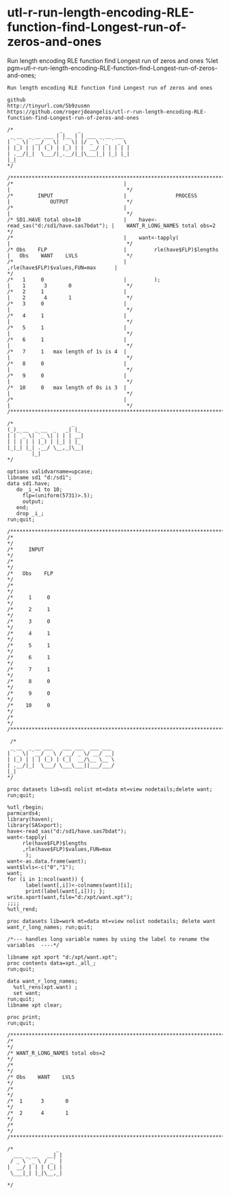 # utl-r-run-length-encoding-RLE-function-find-Longest-run-of-zeros-and-ones
Run length encoding RLE function find Longest run of zeros and ones 
    %let pgm=utl-r-run-length-encoding-RLE-function-find-Longest-run-of-zeros-and-ones;

    Run length encoding RLE function find Longest run of zeros and ones

    github
    http://tinyurl.com/5b9zusmn
    https://github.com/rogerjdeangelis/utl-r-run-length-encoding-RLE-function-find-Longest-run-of-zeros-and-ones

    /*               _     _
     _ __  _ __ ___ | |__ | | ___ _ __ ___
    | `_ \| `__/ _ \| `_ \| |/ _ \ `_ ` _ \
    | |_) | | | (_) | |_) | |  __/ | | | | |
    | .__/|_|  \___/|_.__/|_|\___|_| |_| |_|
    |_|
    */

    /**************************************************************************************************************************/
    /*                                    |                                            |                                      */
    /*        INPUT                       |                PROCESS                     |             OUTPUT                   */
    /*                                    |                                            |                                      */
    /* SD1.HAVE total obs=10              |    have<-read_sas("d:/sd1/have.sas7bdat"); |    WANT_R_LONG_NAMES total obs=2     */
    /*                                    |    want<-tapply(                           |                                      */
    /* Obs    FLP                         |         rle(have$FLP)$lengths              |   Obs    WANT    LVLS                */
    /*                                    |         ,rle(have$FLP)$values,FUN=max      |                                      */
    /*   1     0                          |         );                                 |    1      3       0                  */
    /*   2     1                          |                                            |    2      4       1                  */
    /*   3     0                          |                                            |                                      */
    /*   4     1                          |                                            |                                      */
    /*   5     1                          |                                            |                                      */
    /*   6     1                          |                                            |                                      */
    /*   7     1   max length of 1s is 4  |                                            |                                      */
    /*   8     0                          |                                            |                                      */
    /*   9     0                          |                                            |                                      */
    /*  10     0   max length of 0s is 3  |                                            |                                      */
    /*                                    |                                            |                                      */
    /**************************************************************************************************************************/

    /*                   _
    (_)_ __  _ __  _   _| |_
    | | `_ \| `_ \| | | | __|
    | | | | | |_) | |_| | |_
    |_|_| |_| .__/ \__,_|\__|
            |_|
    */

    options validvarname=upcase;
    libname sd1 "d:/sd1";
    data sd1.have;
       do _i_=1 to 10;
         flp=(uniform(5731)>.5);
         output;
       end;
       drop _i_;
    run;quit;

    /**************************************************************************************************************************/
    /*                                                                                                                        */
    /*     INPUT                                                                                                              */
    /*                                                                                                                        */
    /*   Obs    FLP                                                                                                           */
    /*                                                                                                                        */
    /*     1     0                                                                                                            */
    /*     2     1                                                                                                            */
    /*     3     0                                                                                                            */
    /*     4     1                                                                                                            */
    /*     5     1                                                                                                            */
    /*     6     1                                                                                                            */
    /*     7     1                                                                                                            */
    /*     8     0                                                                                                            */
    /*     9     0                                                                                                            */
    /*    10     0                                                                                                            */
    /*                                                                                                                        */
    /**************************************************************************************************************************/

     /*
     _ __  _ __ ___   ___ ___  ___ ___
    | `_ \| `__/ _ \ / __/ _ \/ __/ __|
    | |_) | | | (_) | (_|  __/\__ \__ \
    | .__/|_|  \___/ \___\___||___/___/
    |_|
    */

    proc datasets lib=sd1 nolist mt=data mt=view nodetails;delete want; run;quit;

    %utl_rbegin;
    parmcards4;
    library(haven);
    library(SASxport);
    have<-read_sas("d:/sd1/have.sas7bdat");
    want<-tapply(
         rle(have$FLP)$lengths
         ,rle(have$FLP)$values,FUN=max
          );
    want<-as.data.frame(want);
    want$lvls<-c("0","1");
    want;
    for (i in 1:ncol(want)) {
          label(want[,i])<-colnames(want)[i];
          print(label(want[,i])); };
    write.xport(want,file="d:/xpt/want.xpt");
    ;;;;
    %utl_rend;

    proc datasets lib=work mt=data mt=view nolist nodetails; delete want want_r_long_names; run;quit;

    /*--- handles long variable names by using the label to rename the variables  ----*/

    libname xpt xport "d:/xpt/want.xpt";
    proc contents data=xpt._all_;
    run;quit;

    data want_r_long_names;
      %utl_rens(xpt.want) ;
      set want;
    run;quit;
    libname xpt clear;

    proc print;
    run;quit;

    /**************************************************************************************************************************/
    /*                                                                                                                        */
    /* WANT_R_LONG_NAMES total obs=2                                                                                          */
    /*                                                                                                                        */
    /* Obs    WANT    LVLS                                                                                                    */
    /*                                                                                                                        */
    /*  1      3       0                                                                                                      */
    /*  2      4       1                                                                                                      */
    /*                                                                                                                        */
    /**************************************************************************************************************************/

    /*              _
      ___ _ __   __| |
     / _ \ `_ \ / _` |
    |  __/ | | | (_| |
     \___|_| |_|\__,_|

    */
